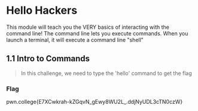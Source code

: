 # Hello Hackers

This module will teach you the VERY basics of interacting with the command line! The command line lets you execute commands. When you launch a terminal, it will execute a command line "shell"

## 1.1 Intro to Commands

>In this challenge, we need to type the 'hello' command to get the flag

### Flag

pwn.college{E7XCwkrah-kZGqvN_gEwy8WU2L_.ddjNyUDL3cTN0czW}
